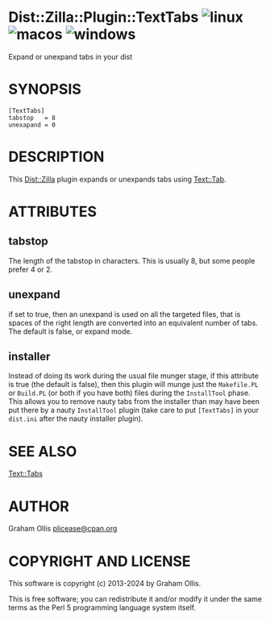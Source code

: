 # Dist::Zilla::Plugin::TextTabs ![linux](https://github.com/plicease/Dist-Zilla-Plugin-TextTabs/workflows/linux/badge.svg) ![macos](https://github.com/plicease/Dist-Zilla-Plugin-TextTabs/workflows/macos/badge.svg) ![windows](https://github.com/plicease/Dist-Zilla-Plugin-TextTabs/workflows/windows/badge.svg)

Expand or unexpand tabs in your dist

# SYNOPSIS

```
[TextTabs]
tabstop   = 8
unexapand = 0
```

# DESCRIPTION

This [Dist::Zilla](https://metacpan.org/pod/Dist::Zilla) plugin expands or unexpands tabs using [Text::Tab](https://metacpan.org/pod/Text::Tab).

# ATTRIBUTES

## tabstop

The length of the tabstop in characters.  This is usually 8, but some people prefer 4 or 2.

## unexpand

if set to true, then an unexpand is used on all the targeted files, that is spaces of the
right length are converted into an equivalent number of tabs.  The default is false, or
expand mode.

## installer

Instead of doing its work during the usual file munger stage, if this
attribute is true (the default is false), then this plugin will munge
just the `Makefile.PL` or `Build.PL` (or both if you have both) files
during the `InstallTool` phase.  This allows you to remove nauty
tabs from the installer than may have been put there by a nauty
`InstallTool` plugin (take care to put `[TextTabs]` in your `dist.ini`
after the nauty installer plugin).

# SEE ALSO

[Text::Tabs](https://metacpan.org/pod/Text::Tabs)

# AUTHOR

Graham Ollis <plicease@cpan.org>

# COPYRIGHT AND LICENSE

This software is copyright (c) 2013-2024 by Graham Ollis.

This is free software; you can redistribute it and/or modify it under
the same terms as the Perl 5 programming language system itself.
